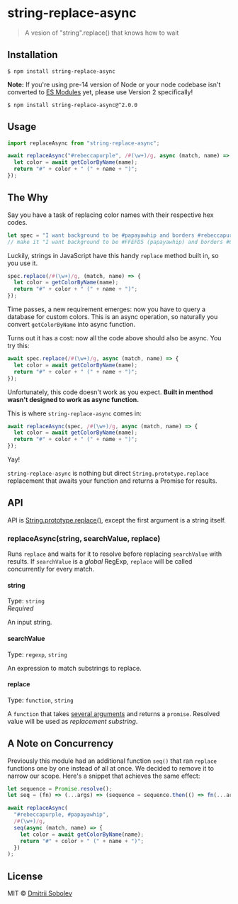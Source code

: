 # string-replace-async

> A vesion of "string".replace() that knows how to wait

## Installation

```
$ npm install string-replace-async
```

**Note:** If you're using pre-14 version of Node or your node codebase isn't converted to [ES Modules](https://nodejs.org/api/esm.html#esm_introduction) yet, please use Version 2 specifically!

```
$ npm install string-replace-async@^2.0.0
```

## Usage

```js
import replaceAsync from "string-replace-async";

await replaceAsync("#rebeccapurple", /#(\w+)/g, async (match, name) => {
  let color = await getColorByName(name);
  return "#" + color + " (" + name + ")";
});
```

## The Why

Say you have a task of replacing color names with their respective hex codes.

```js
let spec = "I want background to be #papayawhip and borders #rebeccapurple.";
// make it "I want background to be #FFEFD5 (papayawhip) and borders #663399 (rebeccapurple).";
```

Luckily, strings in JavaScript have this handy `replace` method built in, so you use it.

```js
spec.replace(/#(\w+)/g, (match, name) => {
  let color = getColorByName(name);
  return "#" + color + " (" + name + ")";
});
```

Time passes, a new requirement emerges: now you have to query a database for custom colors. This is an async operation, so naturally you convert `getColorByName` into async function.

Turns out it has a cost: now all the code above should also be async. You try this:

```js
await spec.replace(/#(\w+)/g, async (match, name) => {
  let color = await getColorByName(name);
  return "#" + color + " (" + name + ")";
});
```

Unfortunately, this code doesn't work as you expect. **Built in menthod wasn't designed to work as async function.**

This is where `string-replace-async` comes in:

```js
await replaceAsync(spec, /#(\w+)/g, async (match, name) => {
  let color = await getColorByName(name);
  return "#" + color + " (" + name + ")";
});
```

Yay!

`string-replace-async` is nothing but direct `String.prototype.replace` replacement that awaits your function and returns a Promise for results.

## API

API is
[String.prototype.replace()](https://developer.mozilla.org/en-US/docs/Web/JavaScript/Reference/Global_Objects/String/replace), except the first argument is a string itself.

### replaceAsync(string, searchValue, replace)

Runs `replace` and waits for it to resolve before replacing `searchValue` with results. If `searchValue` is a _global_ RegExp, `replace` will be called concurrently for every match.

#### string

Type: `string`  
_Required_

An input string.

#### searchValue

Type: `regexp`, `string`

An expression to match substrings to replace.

#### replace

Type: `function`, `string`

A `function` that takes [several arguments](https://developer.mozilla.org/en-US/docs/Web/JavaScript/Reference/Global_Objects/String/replace#Specifying_a_function_as_a_parameter) and returns a `promise`. Resolved value will be used as _replacement substring_.

## A Note on Concurrency

Previously this module had an additional function `seq()` that ran `replace` functions one by one instead of all at once. We decided to remove it to narrow our scope. Here's a snippet that achieves the same effect:

```js
let sequence = Promise.resolve();
let seq = (fn) => (...args) => (sequence = sequence.then(() => fn(...args)));

await replaceAsync(
  "#rebeccapurple, #papayawhip",
  /#(\w+)/g,
  seq(async (match, name) => {
    let color = await getColorByName(name);
    return "#" + color + " (" + name + ")";
  })
);
```

## License

MIT © [Dmitrii Sobolev](http://github.com/dsblv)
